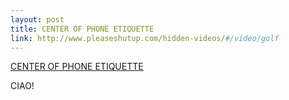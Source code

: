 ```yaml
--- 
layout: post
title: CENTER OF PHONE ETIQUETTE
link: http://www.pleaseshutup.com/hidden-videos/#/video/golf
---
```

<a href=
"http://www.pleaseshutup.com/hidden-videos/#/video/golf">CENTER OF
PHONE ETIQUETTE</a><br>

<p>CIAO!</p>
